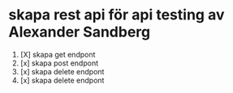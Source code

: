 # skapa rest api för api testing av Alexander Sandberg
1. [X] skapa get endpont 
2. [x] skapa post endpont 
3. [x] skapa delete endpont 
4. [x] skapa delete endpont 
